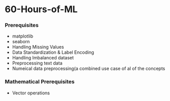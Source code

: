 # 60-Hours-of-ML

### Prerequisites

- matplotlib
- seaborn
- Handling Missing Values
- Data Standardization & Label Encoding
- Handling Imbalanced dataset
- Preprocessing text data
- Numeical data preprocessing(a combined use case of al of the concepts

### Mathematical Prerequisites
- Vector operations


